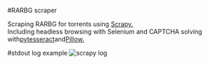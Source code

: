 #RARBG scraper

Scraping RARBG for torrents using <a href="https://github.com/scrapy/scrapy">Scrapy.</a><Br>
Including headless browsing with Selenium and CAPTCHA solving with<a href="https://github.com/madmaze/pytesseract">pytesseract</a>and<a href="https://github.com/python-pillow/Pillow">Pillow.</a><br>

#stdout log example
![scrapy log](https://pasteboard.co/GRjOQJ5a.png)
